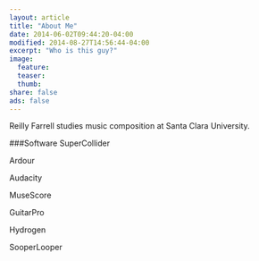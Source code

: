 ```yaml
---
layout: article
title: "About Me"
date: 2014-06-02T09:44:20-04:00
modified: 2014-08-27T14:56:44-04:00
excerpt: "Who is this guy?"
image:
  feature:
  teaser:
  thumb:
share: false
ads: false
---
```


Reilly Farrell studies music composition at Santa Clara University.

###Software
SuperCollider

Ardour

Audacity

MuseScore

GuitarPro

Hydrogen

SooperLooper
